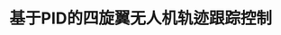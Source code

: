 

# 基于PID的四旋翼无人机轨迹跟踪控制





<!--stackedit_data:
eyJoaXN0b3J5IjpbLTk1ODE0Mjc0Nyw0NDA5MDU2MTldfQ==
-->